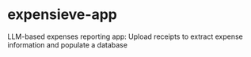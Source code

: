 # expensieve-app
LLM-based expenses reporting app: Upload receipts to extract expense information and populate a database
